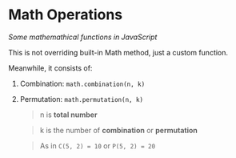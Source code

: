 # Math Operations
*Some mathemathical functions in JavaScript*

This is not overriding built-in Math method, just a custom function.

Meanwhile, it consists of:

1. Combination: `math.combination(n, k)`

2. Permutation: `math.permutation(n, k)`

   >n is **total number**

   >k is the number of **combination** or **permutation**
   
   >As in `C(5, 2) = 10` or `P(5, 2) = 20`
